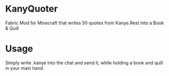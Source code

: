 # KanyQuoter

Fabric Mod for Minecraft that writes 50 quotes from Kanye.Rest into a Book &amp; Quill

# Usage

Simply write .kanye into the chat and send it, while holding a book and quill in your main hand.
